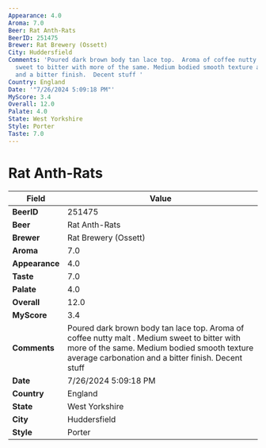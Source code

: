 ```yaml
---
Appearance: 4.0
Aroma: 7.0
Beer: Rat Anth-Rats
BeerID: 251475
Brewer: Rat Brewery (Ossett)
City: Huddersfield
Comments: 'Poured dark brown body tan lace top.  Aroma of coffee nutty malt . Medium
  sweet to bitter with more of the same. Medium bodied smooth texture average carbonation
  and a bitter finish.  Decent stuff '
Country: England
Date: '"7/26/2024 5:09:18 PM"'
MyScore: 3.4
Overall: 12.0
Palate: 4.0
State: West Yorkshire
Style: Porter
Taste: 7.0
---
```


# Rat Anth-Rats

| Field         | Value |
|---------------|-------|
| **BeerID** | 251475 |
| **Beer** | Rat Anth-Rats |
| **Brewer** | Rat Brewery (Ossett) |
| **Aroma** | 7.0 |
| **Appearance** | 4.0 |
| **Taste** | 7.0 |
| **Palate** | 4.0 |
| **Overall** | 12.0 |
| **MyScore** | 3.4 |
| **Comments** | Poured dark brown body tan lace top.  Aroma of coffee nutty malt . Medium sweet to bitter with more of the same. Medium bodied smooth texture average carbonation and a bitter finish.  Decent stuff  |
| **Date** | 7/26/2024 5:09:18 PM |
| **Country** | England |
| **State** | West Yorkshire |
| **City** | Huddersfield |
| **Style** | Porter |
